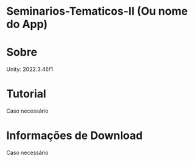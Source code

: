 # Seminarios-Tematicos-II (Ou nome do App)

# Sobre

Unity: 2022.3.46f1

# Tutorial
Caso necessário

# Informações de Download
Caso necessário
